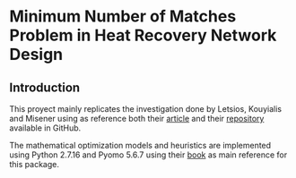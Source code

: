 # Minimum Number of Matches Problem in Heat Recovery Network Design

## Introduction

This proyect mainly replicates the investigation done by Letsios, Kouyialis and Misener using as reference both their [article](https://doi.org/10.1016/j.compchemeng.2018.03.002) and their [repository](https://github.com/dimletsios/min_matches_heuristics) available in GitHub. 

The mathematical optimization models and heuristics are implemented using Python 2.7.16 and Pyomo 5.6.7 using their [book](https://www.springer.com/gp/book/9783319588193) as main reference for this package.